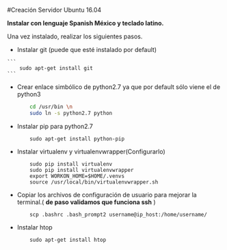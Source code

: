 #Creación Servidor Ubuntu 16.04

**Instalar con lenguaje Spanish México y teclado latino.**

Una vez instalado, realizar los siguientes pasos.

*	 Instalar git (puede que esté instalado por default)

	```
	 	sudo apt-get install git
	```
    
*	Crear enlace simbólico de python2.7 ya que por default sólo viene el de python3

	```sh
		cd /usr/bin \n
        sudo ln -s python2.7 python
	```

*	Instalar pip para python2.7

	```
		sudo apt-get install python-pip
	```
	
*	Instalar virtualenv y virtualenvwrapper(Configurarlo)

	```
        sudo pip install virtualenv
        sudo pip install virtualenvwrapper
        export WORKON_HOME=$HOME/.venvs 
        source /usr/local/bin/virtualenvwrapper.sh
	```

*	Copiar los archivos de configuración de usuario para mejorar la terminal.( **de paso validamos que funciona ssh** )

	```
		scp .bashrc .bash_prompt2 username@ip_host:/home/username/
	```

*	Instalar htop

	```
		sudo apt-get install htop
	```